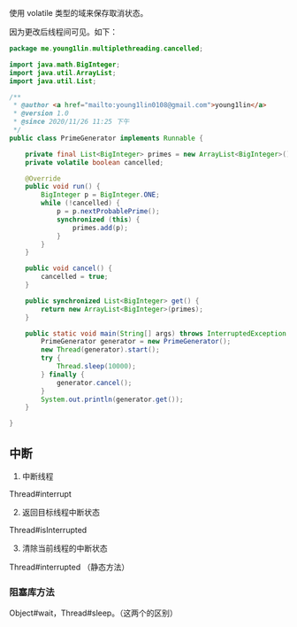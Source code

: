 使用 volatile 类型的域来保存取消状态。

因为更改后线程间可见。如下：

```java
package me.young1lin.multiplethreading.cancelled;

import java.math.BigInteger;
import java.util.ArrayList;
import java.util.List;

/**
 * @author <a href="mailto:young1lin0108@gmail.com">young1lin</a>
 * @version 1.0
 * @since 2020/11/26 11:25 下午
 */
public class PrimeGenerator implements Runnable {

    private final List<BigInteger> primes = new ArrayList<BigInteger>();
    private volatile boolean cancelled;

    @Override
    public void run() {
        BigInteger p = BigInteger.ONE;
        while (!cancelled) {
            p = p.nextProbablePrime();
            synchronized (this) {
                primes.add(p);
            }
        }
    }

    public void cancel() {
        cancelled = true;
    }

    public synchronized List<BigInteger> get() {
        return new ArrayList<BigInteger>(primes);
    }

    public static void main(String[] args) throws InterruptedException {
        PrimeGenerator generator = new PrimeGenerator();
        new Thread(generator).start();
        try {
            Thread.sleep(10000);
        } finally {
            generator.cancel();
        }
        System.out.println(generator.get());
    }

}
```

## 中断

1. 中断线程

Thread#interrupt

2. 返回目标线程中断状态

Thread#isInterrupted

3. 清除当前线程的中断状态

Thread#interrupted （静态方法）

### 阻塞库方法

Object#wait，Thread#sleep。（这两个的区别）



